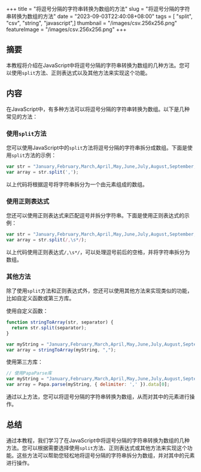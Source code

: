 +++
title = "将逗号分隔的字符串转换为数组的方法"
slug = "将逗号分隔的字符串转换为数组的方法"
date = "2023-09-03T22:40:08+08:00"
tags = [ "split", "csv", "string", "javascript",]
thumbnail = "/images/csv.256x256.png"
featureImage = "/images/csv.256x256.png"
+++


## 摘要
本教程将介绍在JavaScript中将逗号分隔的字符串转换为数组的几种方法。您可以使用`split`方法、正则表达式以及其他方法来实现这个功能。

## 内容
在JavaScript中，有多种方法可以将逗号分隔的字符串转换为数组。以下是几种常见的方法：

### 使用`split`方法
您可以使用JavaScript中的`split`方法将逗号分隔的字符串拆分成数组。下面是使用`split`方法的示例：
```javascript
var str = "January,February,March,April,May,June,July,August,September,October,November,December";
var array = str.split(',');
```
以上代码将根据逗号将字符串拆分为一个由元素组成的数组。

### 使用正则表达式
您还可以使用正则表达式来匹配逗号并拆分字符串。下面是使用正则表达式的示例：
```javascript
var str = "January,February,March,April,May,June,July,August,September,October,November,December";
var array = str.split(/,\s*/);
```
以上代码使用正则表达式`/,\s*/`，可以处理逗号前后的空格，并将字符串拆分为数组。

### 其他方法
除了使用`split`方法和正则表达式外，您还可以使用其他方法来实现类似的功能，比如自定义函数或第三方库。

使用自定义函数：
```javascript
function stringToArray(str, separator) {
  return str.split(separator);
}

var myString = "January,February,March,April,May,June,July,August,September,October,November,December";
var array = stringToArray(myString, ",");
```

使用第三方库：
```javascript
// 使用PapaParse库
var myString = "January,February,March,April,May,June,July,August,September,October,November,December";
var array = Papa.parse(myString, { delimiter: ',' }).data[0];
```

通过以上方法，您可以将逗号分隔的字符串转换为数组，从而对其中的元素进行操作。

## 总结
通过本教程，我们学习了在JavaScript中将逗号分隔的字符串转换为数组的几种方法。您可以根据需要选择使用`split`方法、正则表达式或其他方法来实现这个功能。这些方法可以帮助您轻松地将逗号分隔的字符串拆分为数组，并对其中的元素进行操作。


